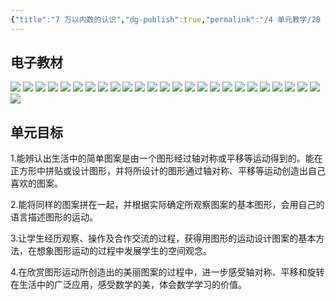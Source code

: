 ```yaml
---
{"title":"7 万以内数的认识","dg-publish":true,"permalink":"/4 单元教学/2B 二下/7 万以内数的认识/","dgPassFrontmatter":true,"noteIcon":""}
---
```



## 电子教材

<p class="grid-4">
	<img loading="lazy" decoding="async" src="https://book.pep.com.cn/1221001202131/files/mobile/78.jpg">
	<img loading="lazy" decoding="async" src="https://book.pep.com.cn/1221001202131/files/mobile/79.jpg">
	<img loading="lazy" decoding="async" src="https://book.pep.com.cn/1221001202131/files/mobile/80.jpg">
	<img loading="lazy" decoding="async" src="https://book.pep.com.cn/1221001202131/files/mobile/81.jpg">
	<img loading="lazy" decoding="async" src="https://book.pep.com.cn/1221001202131/files/mobile/82.jpg">
	<img loading="lazy" decoding="async" src="https://book.pep.com.cn/1221001202131/files/mobile/83.jpg">
	<img loading="lazy" decoding="async" src="https://book.pep.com.cn/1221001202131/files/mobile/84.jpg">
	<img loading="lazy" decoding="async" src="https://book.pep.com.cn/1221001202131/files/mobile/85.jpg">
	<img loading="lazy" decoding="async" src="https://book.pep.com.cn/1221001202131/files/mobile/86.jpg">
	<img loading="lazy" decoding="async" src="https://book.pep.com.cn/1221001202131/files/mobile/87.jpg">
	<img loading="lazy" decoding="async" src="https://book.pep.com.cn/1221001202131/files/mobile/88.jpg">
	<img loading="lazy" decoding="async" src="https://book.pep.com.cn/1221001202131/files/mobile/89.jpg">
	<img loading="lazy" decoding="async" src="https://book.pep.com.cn/1221001202131/files/mobile/90.jpg">
	<img loading="lazy" decoding="async" src="https://book.pep.com.cn/1221001202131/files/mobile/91.jpg">
	<img loading="lazy" decoding="async" src="https://book.pep.com.cn/1221001202131/files/mobile/92.jpg">
	<img loading="lazy" decoding="async" src="https://book.pep.com.cn/1221001202131/files/mobile/93.jpg">
	<img loading="lazy" decoding="async" src="https://book.pep.com.cn/1221001202131/files/mobile/94.jpg">
	<img loading="lazy" decoding="async" src="https://book.pep.com.cn/1221001202131/files/mobile/95.jpg">
	<img loading="lazy" decoding="async" src="https://book.pep.com.cn/1221001202131/files/mobile/96.jpg">
	<img loading="lazy" decoding="async" src="https://book.pep.com.cn/1221001202131/files/mobile/97.jpg">
	<img loading="lazy" decoding="async" src="https://book.pep.com.cn/1221001202131/files/mobile/98.jpg">
	<img loading="lazy" decoding="async" src="https://book.pep.com.cn/1221001202131/files/mobile/99.jpg">
	<img loading="lazy" decoding="async" src="https://book.pep.com.cn/1221001202131/files/mobile/100.jpg">
	<img loading="lazy" decoding="async" src="https://book.pep.com.cn/1221001202131/files/mobile/101.jpg">
	<img loading="lazy" decoding="async" src="https://book.pep.com.cn/1221001202131/files/mobile/102.jpg">
	<img loading="lazy" decoding="async" src="https://book.pep.com.cn/1221001202131/files/mobile/103.jpg">
</p>
	

## 单元目标

1.能辨认出生活中的简单图案是由一个图形经过轴对称或平移等运动得到的。能在正方形中拼贴或设计图形，并将所设计的图形通过轴对称、平移等运动创造出自己喜欢的图案。

2.能将同样的图案拼在一起，并根据实际确定所观察图案的基本图形，会用自己的语言描述图形的运动。

3.让学生经历观察、操作及合作交流的过程，获得用图形的运动设计图案的基本方法，在想象图形运动的过程中发展学生的空间观念。

4.在欣赏图形运动所创造出的美丽图案的过程中，进一步感受轴对称、平移和旋转在生活中的广泛应用，感受数学的美，体会数学学习的价值。
